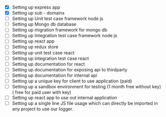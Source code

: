 - [x] Setting up express app
- [x] Setting up sub - domains
- [ ] Setting up Unit test case framework node js
- [ ] Setting up Mongo db database
- [ ] Setting up migration framework for mongo db
- [ ] Setting up Integration test case framework  node js
- [ ] Setting up react app
- [ ] Setting up redux store
- [ ] Setting up unit test case react
- [ ] Setting up integration test case react
- [ ] Setting up documentation for react
- [ ] Setting up documentation for exposing api to thirdparty
- [ ] Setting up documentation for internal api
- [ ] Setting up a unique key for client to use application (paid)
- [ ] Setting up a sandbox environment for testing (1 month free without key) ( free for paid user with key)
- [ ] Setting up react app to use out internal application
- [ ] Setting up a single line JS file usage which can directly be imported in any project to use our logger.
